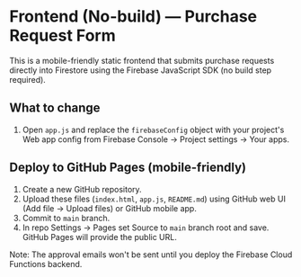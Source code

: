 # Frontend (No-build) — Purchase Request Form

This is a mobile-friendly static frontend that submits purchase requests directly into Firestore using the Firebase JavaScript SDK (no build step required).

## What to change
1. Open `app.js` and replace the `firebaseConfig` object with your project's Web app config from Firebase Console → Project settings → Your apps.

## Deploy to GitHub Pages (mobile-friendly)
1. Create a new GitHub repository.
2. Upload these files (`index.html`, `app.js`, `README.md`) using GitHub web UI (Add file → Upload files) or GitHub mobile app.
3. Commit to `main` branch.
4. In repo Settings → Pages set Source to `main` branch root and save. GitHub Pages will provide the public URL.

Note: The approval emails won't be sent until you deploy the Firebase Cloud Functions backend.
